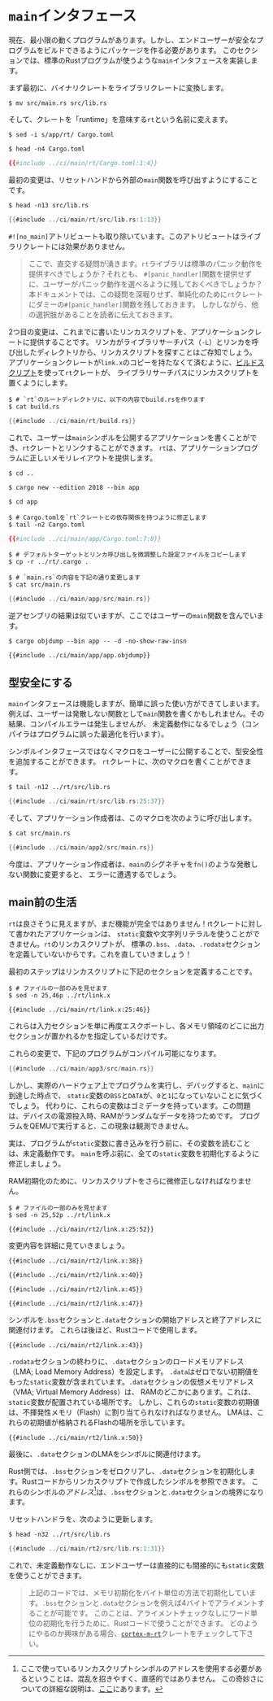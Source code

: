 <!-- # A `main` interface -->

# `main`インタフェース

<!-- 
We have a minimal working program now, but we need to package it in a way that the end user can build
safe programs on top of it. In this section, we'll implement a `main` interface like the one standard
Rust programs use.
 -->

現在、最小限の動くプログラムがあります。しかし、エンドユーザーが安全なプログラムをビルドできるようにパッケージを作る必要があります。
このセクションでは、標準のRustプログラムが使うような`main`インタフェースを実装します。

<!-- First, we'll convert our binary crate into a library crate: -->

まず最初に、バイナリクレートをライブラリクレートに変換します。

``` console
$ mv src/main.rs src/lib.rs
```

<!-- And then rename it to `rt` which stands for "runtime". -->

そして、クレートを「runtime」を意味する`rt`という名前に変えます。

``` console
$ sed -i s/app/rt/ Cargo.toml

$ head -n4 Cargo.toml
```

``` toml
{{#include ../ci/main/rt/Cargo.toml:1:4}}
```

<!-- The first change is to have the reset handler call an external `main` function: -->

最初の変更は、リセットハンドから外部の`main`関数を呼び出すようにすることです。

``` console
$ head -n13 src/lib.rs
```

``` rust
{{#include ../ci/main/rt/src/lib.rs:1:13}}
```

<!-- We also drop the `#![no_main]` attribute has it has no effect on library crates. -->

`#![no_main]`アトリビュートも取り除いています。このアトリビュートはライブラリクレートには効果がありません。

<!-- 
> There's an orthogonal question that arises at this stage: Should the `rt`
> library provide a standard panicking behavior, or should it *not* provide a
> `#[panic_handler]` function and leave the end user choose the panicking
> behavior? This document won't delve into that question and for simplicity will
> leave the dummy `#[panic_handler]` function in the `rt` crate. However, we
> wanted to inform the reader that there are other options.
 -->

> ここで、直交する疑問が湧きます。`rt`ライブラリは標準のパニック動作を提供すべきでしょうか？それとも、
> `#[panic_handler]`関数を提供せずに、ユーザーがパニック動作を選べるように残しておくべきでしょうか？
> 本ドキュメントでは、この疑問を深堀りせず、単純化のために`rt`クレートにダミーの`#[panic_handler]`関数を残しておきます。
> しかしながら、他の選択肢があることを読者に伝えておきます。

<!-- 
The second change involves providing the linker script we wrote before to the application crate. You
see the linker will search for linker scripts in the library search path (`-L`) and in the directory
from which it's invoked. The application crate shouldn't need to carry around a copy of `link.x` so
we'll have the `rt` crate put the linker script in the library search path using a [build script].
 -->

2つ目の変更は、これまでに書いたリンカスクリプトを、アプリケーションクレートに提供することです。
リンカがライブラリサーチパス（`-L`）とリンカを呼び出したディレクトリから、リンカスクリプトを探すことはご存知でしょう。
アプリケーションクレートが`link.x`のコピーを持たなくて済むように、[ビルドスクリプト]を使って`rt`クレートが、
ライブラリサーチパスにリンカスクリプトを置くようにします。

<!-- [build script]: https://doc.rust-lang.org/cargo/reference/build-scripts.html -->

[ビルドスクリプト]: https://doc.rust-lang.org/cargo/reference/build-scripts.html

``` console
$ # `rt`のルートディレクトリに、以下の内容でbuild.rsを作ります
$ cat build.rs
```

``` rust
{{#include ../ci/main/rt/build.rs}}
```

<!-- 
Now the user can write an application that exposes the `main` symbol and link it to the `rt` crate.
The `rt` will take care of giving the program the right memory layout.
 -->

これで、ユーザーは`main`シンボルを公開するアプリケーションを書くことができ、`rt`クレートとリンクすることができます。
`rt`は、アプリケーションプログラムに正しいメモリレイアウトを提供します。

``` console
$ cd ..

$ cargo new --edition 2018 --bin app

$ cd app

$ # Cargo.tomlを`rt`クレートとの依存関係を持つように修正します
$ tail -n2 Cargo.toml
```

``` toml
{{#include ../ci/main/app/Cargo.toml:7:8}}
```

``` console
$ # デフォルトターゲットとリンカ呼び出しを微調整した設定ファイルをコピーします
$ cp -r ../rt/.cargo .

$ # `main.rs`の内容を下記の通り変更します
$ cat src/main.rs
```

``` rust
{{#include ../ci/main/app/src/main.rs}}
```

<!-- The disassembly will be similar but will now include the user `main` function. -->

逆アセンブリの結果は似ていますが、ここではユーザーの`main`関数を含んでいます。

``` console
$ cargo objdump --bin app -- -d -no-show-raw-insn
```

``` text
{{#include ../ci/main/app/app.objdump}}
```

<!-- ## Making it type safe -->

## 型安全にする

<!-- 
The `main` interface works, but it's easy to get it wrong: For example, the user could write `main`
as a non-divergent function, and they would get no compile time error and undefined behavior (the
compiler will misoptimize the program).
 -->

`main`インタフェースは機能しますが、簡単に誤った使い方ができてしまいます。
例えば、ユーザーは発散しない関数として`main`関数を書くかもしれません。その結果、コンパイルエラーは発生しませんが、
未定義動作になるでしょう（コンパイラはプログラムに誤った最適化を行います）。

<!-- 
We can add type safety by exposing a macro to the user instead of the symbol interface. In the
`rt` crate, we can write this macro:
 -->

シンボルインタフェースではなくマクロをユーザーに公開することで、型安全性を追加することができます。
`rt`クレートに、次のマクロを書くことができます。

``` console
$ tail -n12 ../rt/src/lib.rs
```

``` rust
{{#include ../ci/main/rt/src/lib.rs:25:37}}
```

<!-- Then the application writers can invoke it like this: -->

そして、アプリケーション作成者は、このマクロを次のように呼び出します。

``` console
$ cat src/main.rs
```

``` rust
{{#include ../ci/main/app2/src/main.rs}}
```

<!-- 
Now the author will get an error if they change the signature of `main` to be
non divergent function, e.g. `fn()`.
 -->

今度は、アプリケーション作成者は、`main`のシグネチャを`fn()`のような発散しない関数に変更すると、
エラーに遭遇するでしょう。

<!-- ## Life before main -->

## main前の生活

<!-- 
`rt` is looking good but it's not feature complete! Applications written against it can't use
`static` variables or string literals because `rt`'s linker script doesn't define the standard
`.bss`, `.data` and `.rodata` sections. Let's fix that!
 -->

`rt`は良さそうに見えますが、まだ機能が完全ではありません！rtクレートに対して書かれたアプリケーションは、
`static`変数や文字列リテラルを使うことができません。`rt`のリンカスクリプトが、
標準の`.bss`、`.data`、`.rodata`セクションを定義していないからです。これを直していきましょう！

<!-- The first step is to define these sections in the linker script: -->

最初のステップはリンカスクリプトに下記のセクションを定義することです。

``` console
$ # ファイルの一部のみを見せます
$ sed -n 25,46p ../rt/link.x
```

``` text
{{#include ../ci/main/rt/link.x:25:46}}
```

<!-- 
They just re-export the input sections and specify in which memory region each output section will
go.
 -->

これらは入力セクションを単に再度エスクポートし、各メモリ領域のどこに出力セクションが置かれるかを指定しているだけです。

<!-- With these changes, the following program will compile: -->

これらの変更で、下記のプログラムがコンパイル可能になります。

``` rust
{{#include ../ci/main/app3/src/main.rs}}
```

<!-- 
However if you run this program on real hardware and debug it, you'll observe that the `static`
variables `BSS` and `DATA` don't have the values `0` and `1` by the time `main` has been reached.
Instead, these variables will have junk values. The problem is that the contents of RAM are
random after powering up the device. You won't be able to observe this effect if you run the
program in QEMU.
 -->

しかし、実際のハードウェア上でプログラムを実行し、デバッグすると、`main`に到達した時点で、
`static`変数の`BSS`と`DATA`が、`0`と`1`になっていないことに気づくでしょう。
代わりに、これらの変数はゴミデータを持っています。この問題は、デバイスの電源投入時、RAMがランダムなデータを持つためです。
プログラムをQEMUで実行すると、この現象は観測できません。

<!-- 
As things stand if your program reads any `static` variable before performing a write to it then
your program has undefined behavior. Let's fix that by initializing all `static` variables before
calling `main`.
 -->

実は、プログラムが`static`変数に書き込みを行う前に、その変数を読むことは、未定義動作です。
`main`を呼ぶ前に、全ての`static`変数を初期化するように修正しましょう。

<!-- We'll need to tweak the linker script a bit more to do the RAM initialization: -->

RAM初期化のために、リンカスクリプトをさらに微修正しなければなりません。

``` console
$ # ファイルの一部のみを見せます
$ sed -n 25,52p ../rt/link.x
```

``` text
{{#include ../ci/main/rt2/link.x:25:52}}
```

<!-- Let's go into the details of these changes: -->

変更内容を詳細に見ていきましょう。

``` text
{{#include ../ci/main/rt2/link.x:38}}
```

``` text
{{#include ../ci/main/rt2/link.x:40}}
```

``` text
{{#include ../ci/main/rt2/link.x:45}}
```

``` text
{{#include ../ci/main/rt2/link.x:47}}
```

<!-- 
We associate symbols to the start and end addresses of the `.bss` and `.data` sections, which we'll
later use from Rust code.
 -->

シンボルを`.bss`セクションと`.data`セクションの開始アドレスと終了アドレスに関連付けます。
これらは後ほど、Rustコードで使用します。

``` text
{{#include ../ci/main/rt2/link.x:43}}
```

<!-- 
We set the Load Memory Address (LMA) of the `.data` section to the end of the `.rodata`
section. The `.data` contains `static` variables with a non-zero initial value; the Virtual Memory
Address (VMA) of the `.data` section is somewhere in RAM -- this is where the `static` variables are
located. The initial values of those `static` variables, however, must be allocated in non volatile
memory (Flash); the LMA is where in Flash those initial values are stored.
 -->

`.rodata`セクションの終わりに、`.data`セクションのロードメモリアドレス（LMA; Load Memory Address）を設定します。
`.data`はゼロでない初期値をもった`static`変数が含まれています。`.data`セクションの仮想メモリアドレス（VMA; Virtual Memory Address）は、
RAMのどこかにあります。これは、`static`変数が配置されている場所です。
しかし、これらの`static`変数の初期値は、不揮発性メモリ（Flash）に割り当てられなければなりません。
LMAは、これらの初期値が格納されるFlashの場所を示しています。

``` text
{{#include ../ci/main/rt2/link.x:50}}
```

<!-- Finally, we associate a symbol to the LMA of `.data`. -->

最後に、`.data`セクションのLMAをシンボルに関連付けます。

<!-- 
On the Rust side, we zero the `.bss` section and initialize the `.data` section. We can reference
the symbols we created in the linker script from the Rust code. The *addresses*[^1] of these symbols are
the boundaries of the `.bss` and `.data` sections.
 -->

Rust側では、`.bss`セクションをゼロクリアし、`.data`セクションを初期化します。Rustコードからリンカスクリプトで作成したシンボルを参照できます。
これらのシンボルの*アドレス*[^1]は、`.bss`セクションと`.data`セクションの境界になります。

<!-- The updated reset handler is shown below: -->

リセットハンドラを、次のように更新します。

``` console
$ head -n32 ../rt/src/lib.rs
```

``` rust
{{#include ../ci/main/rt2/src/lib.rs:1:31}}
```

<!-- 
Now end users can directly and indirectly make use of `static` variables without running into
undefined behavior!
 -->

これで、未定義動作なしに、エンドユーザーは直接的にも間接的にも`static`変数を使うことができます。

<!-- 
> In the code above we performed the memory initialization in a bytewise fashion. It's possible to
> force the `.bss` and `.data` sections to be aligned to, say, 4 bytes. This fact can then be used
> in the Rust code to perform the initialization wordwise while omitting alignment checks. If you
> are interested in learning how this can be achieved check the [`cortex-m-rt`] crate.
 -->

> 上記のコードでは、メモリ初期化をバイト単位の方法で初期化しています。`.bss`セクションと`.data`セクションを例えば4バイトでアライメントすることが可能です。
> このことは、アライメントチェックなしにワード単位の初期化を行うために、Rustコードで使うことができます。
> どのようにやるのか興味がある場合、[`cortex-m-rt`]クレートをチェックして下さい。

[`cortex-m-rt`]: https://github.com/japaric/cortex-m-rt/tree/v0.5.1

<!-- 
[^1]: The fact that the addresses of the linker script symbols must be used here can be confusing and
unintuitive. An elaborate explanation for this oddity can be found [here](https://stackoverflow.com/a/40392131).
 -->

[^1]: ここで使っているリンカスクリプトシンボルのアドレスを使用する必要があるということは、混乱を招きやすく、直感的ではありません。
この奇妙さについての詳細な説明は、[ここ](https://stackoverflow.com/a/40392131)にあります。
